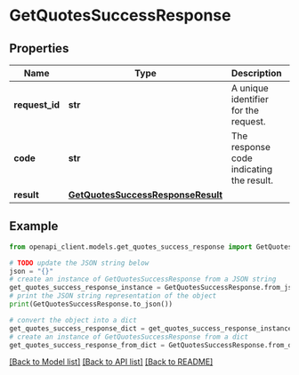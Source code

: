 # GetQuotesSuccessResponse


## Properties

Name | Type | Description | Notes
------------ | ------------- | ------------- | -------------
**request_id** | **str** | A unique identifier for the request. | 
**code** | **str** | The response code indicating the result. | 
**result** | [**GetQuotesSuccessResponseResult**](GetQuotesSuccessResponseResult.md) |  | 

## Example

```python
from openapi_client.models.get_quotes_success_response import GetQuotesSuccessResponse

# TODO update the JSON string below
json = "{}"
# create an instance of GetQuotesSuccessResponse from a JSON string
get_quotes_success_response_instance = GetQuotesSuccessResponse.from_json(json)
# print the JSON string representation of the object
print(GetQuotesSuccessResponse.to_json())

# convert the object into a dict
get_quotes_success_response_dict = get_quotes_success_response_instance.to_dict()
# create an instance of GetQuotesSuccessResponse from a dict
get_quotes_success_response_from_dict = GetQuotesSuccessResponse.from_dict(get_quotes_success_response_dict)
```
[[Back to Model list]](../README.md#documentation-for-models) [[Back to API list]](../README.md#documentation-for-api-endpoints) [[Back to README]](../README.md)


